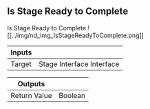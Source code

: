 ## Is Stage Ready to Complete
Is Stage Ready to Complete
![[../img/nd_img_IsStageReadyToComplete.png]]

|Inputs||
|--|--|
| Target | Stage Interface Interface |

|Outputs||
|--|--|
| Return Value | Boolean |
